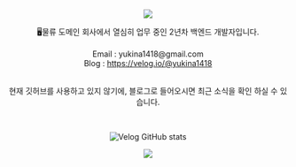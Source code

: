 <br>
<p align="center">
<img src="https://capsule-render.vercel.app/api?&type=waving&color=timeAuto&height=180&section=header&text=Louis's%20Hub&fontSize=50&animation=fadeIn&fontAlignY=45" />
  </p>

<div align='center'> 🖥물류 도메인 회사에서 열심히 업무 중인 2년차 백엔드 개발자입니다.</div>
<br>
<div align='center'> Email : yukina1418@gmail.com</div>
<div align='center'> Blog : <a href="https://velog.io/@yukina1418">https://velog.io/@yukina1418</a></div>
<br>

<div align='center'> 
  
  현재 깃허브를 사용하고 있지 않기에, 블로그로 들어오시면 최근 소식을 확인 하실 수 있습니다.
  
</br>
  
  ![Velog GitHub stats](https://velog-github-badge.vercel.app/badge/yukina1418?theme=light&posts=3)
  
</div>

<p align="center">
<img src="https://capsule-render.vercel.app/api?type=waving&color=auto&height=100&section=footer" />
  </p>
